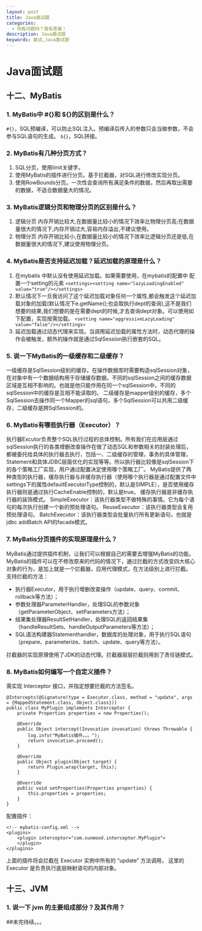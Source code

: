 ```yaml
---
layout: post
title: Java面试题
categories:
  - 你有问题吗？我有答案！
description: Java面试题
keywords: 面试,Java面试题
---
```


# Java面试题


## 十二、MyBatis

### 1. MyBatis中 #{}和 ${}的区别是什么？

`#{}`，SQL预编译，可以防止SQL注入。预编译后传入的参数只会当做参数，不会参与SQL语句的生成。
`${}`，SQL拼接。

### 2. MyBatis有几种分页方式？

1. SQL分页，使用limit关键字。
2. 使用MyBatis的插件进行分页。基于拦截器，对SQL进行修改实现分页。
3. 使用RowBounds分页。一次性会查询所有满足条件的数据，然后再取出需要的数据，不适合数据量大的情况。

### 3. MyBatis逻辑分页和物理分页的区别是什么？

1. 逻辑分页 内存开销比较大,在数据量比较小的情况下效率比物理分页高;在数据量很大的情况下,内存开销过大,容易内存溢出,不建议使用。
2. 物理分页 内存开销比较小,在数据量比较小的情况下效率比逻辑分页还是低,在数据量很大的情况下,建议使用物理分页。

### 4. MyBatis是否支持延迟加载？延迟加载的原理是什么？

1. 在mybatis 中默认没有使用延迟加载。如果需要使用，在mybatis的配置中  配置一个setting的元素
`<settings><setting name="lazyLoadingEnabled" value="true"/></settings>`
2. 默认情况下一旦我访问了这个延迟加载对象任何一个属性,都会触发这个延迟加载对象的加载(默认情况下e.getName();也会取执行dept的查询),这不是我们想要的结果,我们想要的是在需要dept的时候,才去查询dept对象。可以使用如下配置，实现按需加载。
`<setting name="aggressiveLazyLoading" value="false"/></settings>`
3. 延迟加载通过动态代理来实现。当调用延迟加载的属性方法时，动态代理的操作会被触发，额外的操作就是通过SqlSession执行嵌套的SQL。

### 5. 说一下MyBatis的一级缓存和二级缓存？

一级缓存是SqlSession级别的缓存。在操作数据库时需要构造sqlSession对象，在对象中有一个数据结构用于存储缓存数据。不同的sqlSession之间的缓存数据区域是互相不影响的。也就是他只能作用在同一个sqlSession中，不同的sqlSession中的缓存是互相不能读取的。
二级缓存是mapper级别的缓存，多个SqlSession去操作同一个Mapper的sql语句，多个SqlSession可以共用二级缓存，二级缓存是跨SqlSession的。

### 6. MyBatis有哪些执行器（Executor）？

执行器Excutor负责整个SQL执行过程的总体控制。所有我们在应用层通过sqlSession执行的各类增删改查操作在做了动态SQL和参数相关的封装处理后，都被委托给具体的执行器去执行，包括一、二级缓存的管理，事务的具体管理，Statement和具体JDBC层面优化的实现等等。所以执行器比较像是sqlSession下的各个策略工厂实现，用户通过配置决定使用哪个策略工厂。
MyBatis提供了两种类型的执行器，缓存执行器与非缓存执行器（使用哪个执行器是通过配置文件中settings下的属性defaultExecutorType控制的，默认是SIMPLE），是否使用缓存执行器则是通过执行CacheEnable控制的，默认是true。
缓存执行器是非缓存执行器的装饰模式。
SimpleExecutor：该执行器类型不做特殊的事情。它为每个语句的每次执行创建一个新的预处理语句。
ReuseExecutor：该执行器类型会复用预处理语句。
BatchExecutor：该执行器类型会批量执行所有更新语句，也就是jdbc addBatch API的facade模式。

### 7. MyBatis分页插件的实现原理是什么？

MyBatis通过提供插件机制，让我们可以根据自己的需要去增强MyBatis的功能。MyBatis的插件可以在不修改原来的代码的情况下，通过拦截的方式改变四大核心对象的行为，是加上就是一个拦截器，应用代理模式，在方法级别上进行拦截。
支持拦截的方法：
- 执行器Executor，用于执行增删改查操作（update、query、commit、rollback等方法）；
- 参数处理器ParameterHandler，处理SQL的参数对象（getParameterObject、setParameters方法）；
- 结果集处理器ResultSetHandler，处理SQL的返回结果集（handleResultSets、handleOutputParameters等方法）；
- SQL语法构建器Statementhandler，数据库的处理对象，用于执行SQL语句（prepare、parameterize、batch、update、query等方法）。

拦截器的实现原理使用了JDK的动态代理。拦截器层层拦截则用到了责任链模式。

### 8. MyBatis如何编写一个自定义插件？

需实现 Interceptor 接口，并指定想要拦截的方法签名。
```
@Intercepts(@Signature(type = Executor.class, method = "update", args = {MappedStatement.class, Object.class}))
public class MyPlugin implements Interceptor {
    private Properties properties = new Properties();

    @Override
    public Object intercept(Invocation invocation) throws Throwable {
        log.info("MyBatis插件。。。");
        return invocation.proceed();
    }

    @Override
    public Object plugin(Object target) {
        return Plugin.wrap(target, this);
    }

    @Override
    public void setProperties(Properties properties) {
        this.properties = properties;
    }
}
```

配置插件：
```
<!-- mybatis-config.xml -->
<plugins>
    <plugin interceptor="com.sunmood.interceptor.MyPlugin">
    </plugin>
</plugins>
```
上面的插件将会拦截在 Executor 实例中所有的 “update” 方法调用， 这里的 Executor 是负责执行底层映射语句的内部对象。

## 十三、JVM

### 1. 说一下 jvm 的主要组成部分？及其作用？



##未完待续。。。